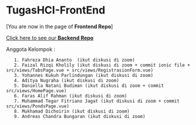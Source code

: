 # TugasHCI-FrontEnd

[You are now in the page of **Frontend Repo**]

[Click here to see our **Backend Repo**](https://github.com/faizalrizqikholily/TugasHCI-BackEnd)


Anggota Kelompok :  

       1. Fahreza Dhia Ananto  (ikut diskusi di zoom)
       2. Faizal Rizqi Kholily (ikut diskusi di zoom + commit ionic file + src/views/TabsPage.vue + src/views/RegistrasionForm.vue)
       3. Yohannes Kukuh Parlindungan (ikut diskusi di zoom)
       4. Aditya Nugraha (ikut diskusi di zoom)
       5. Daniella Natani Budiman (ikut diskusi di zoom + commit src/views/HomePage.vue)
       6. Faras Alif Rahman (ikut diskusi di zoom)
       7. Muhammad Tegar Fitriano Jagat (ikut diskusi di zoom + commit src/views/PondsPage.vue)
       8. Mukhamad Dichoirin (ikut diskusi di zoom)
       9. Andreas Chandra Bungaran (ikut diskusi di zoom)
